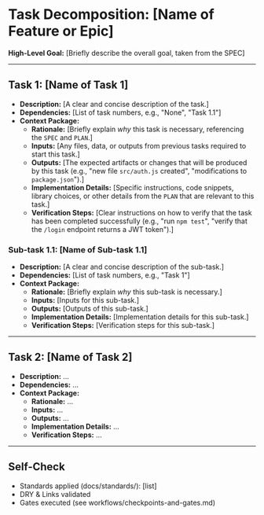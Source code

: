 # Task Decomposition: [Name of Feature or Epic]

**High-Level Goal:** [Briefly describe the overall goal, taken from the SPEC]

---

## Task 1: [Name of Task 1]

*   **Description:** [A clear and concise description of the task.]
*   **Dependencies:** [List of task numbers, e.g., "None", "Task 1.1"]
*   **Context Package:**
    *   **Rationale:** [Briefly explain *why* this task is necessary, referencing the `SPEC` and `PLAN`.]
    *   **Inputs:** [Any files, data, or outputs from previous tasks required to start this task.]
    *   **Outputs:** [The expected artifacts or changes that will be produced by this task (e.g., "new file `src/auth.js` created", "modifications to `package.json`").]
    *   **Implementation Details:** [Specific instructions, code snippets, library choices, or other details from the `PLAN` that are relevant to this task.]
    *   **Verification Steps:** [Clear instructions on how to verify that the task has been completed successfully (e.g., "run `npm test`", "verify that the `/login` endpoint returns a JWT token").]

### Sub-task 1.1: [Name of Sub-task 1.1]

*   **Description:** [A clear and concise description of the sub-task.]
*   **Dependencies:** [List of task numbers, e.g., "Task 1"]
*   **Context Package:**
    *   **Rationale:** [Briefly explain *why* this sub-task is necessary.]
    *   **Inputs:** [Inputs for this sub-task.]
    *   **Outputs:** [Outputs of this sub-task.]
    *   **Implementation Details:** [Implementation details for this sub-task.]
    *   **Verification Steps:** [Verification steps for this sub-task.]

---

## Task 2: [Name of Task 2]

*   **Description:** ...
*   **Dependencies:** ...
*   **Context Package:**
    *   **Rationale:** ...
    *   **Inputs:** ...
    *   **Outputs:** ...
    *   **Implementation Details:** ...
    *   **Verification Steps:** ...

---

## Self-Check

- Standards applied (docs/standards/): [list]
- DRY & Links validated
- Gates executed (see workflows/checkpoints-and-gates.md)
